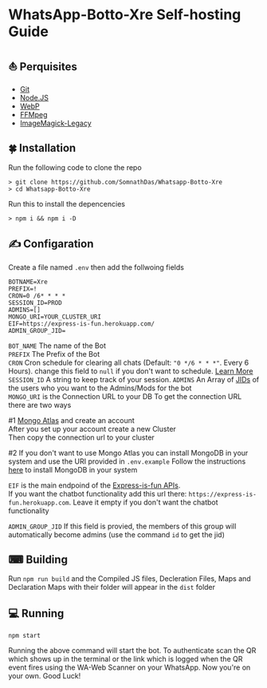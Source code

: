 # WhatsApp-Botto-Xre Self-hosting Guide


## ⛵ Perquisites

- [Git](https://git-scm.com/)
- [Node.JS](https://nodejs.org/en/)
- [WebP](https://developers.google.com/speed/webp/download)
- [FFMpeg](https://ffmpeg.org/download.html)
- [ImageMagick-Legacy](https://imagemagick.org/index.php)

## 🍀 Installation

Run the following code to clone the repo
```SH
> git clone https://github.com/SomnathDas/Whatsapp-Botto-Xre
> cd Whatsapp-Botto-Xre
```
Run this to install the depencencies

```SH
> npm i && npm i -D
```

## ✍ Configaration

Create a file named `.env` then add the follwoing fields

```env
BOTNAME=Xre
PREFIX=!
CRON=0 /6* * * *
SESSION_ID=PROD
ADMINS=[]
MONGO_URI=YOUR_CLUSTER_URI
EIF=https://express-is-fun.herokuapp.com/
ADMIN_GROUP_JID=
```
`BOT_NAME` The name of the Bot <br>
`PREFIX` The Prefix of the Bot <br>
`CRON` Cron schedule for clearing all chats (Default: `"0 */6 * * *"`. Every 6 Hours). change this field to `null` if you don't want to schedule. [Learn More](https://www.npmjs.com/package/node-cron) <br>
`SESSION_ID` A string to keep track of your session.
`ADMINS` An Array of [JIDs](https://adiwajshing.github.io/Baileys/interfaces/wauser.html#jid) of the users who you want to the Admins/Mods for the bot <br>
`MONGO_URI` is the Connection URL to your DB
To get the connection URL there are two ways

#1 [Mongo Atlas](http://mongodb.com/cloud/atlas) and create an account \
After you set up your account create a new Cluster \
Then copy the connection url to your cluster

#2 If you don't want to use Mongo Atlas you can install MongoDB in your system and use the URI provided in `.env.example`
Follow the instructions [here](https://docs.mongodb.com/manual/installation/) to install MongoDB in your system

`EIF` is the main endpoind of the [Express-is-fun APIs](https://express-is-fun.herokuapp.com/api). \
If you want the chatbot functionality add this url there: `https://express-is-fun.herokuapp.com`. Leave it empty if you don't want the chatbot functionality

`ADMIN_GROUP_JID` If this field is provied, the members of this group will automatically become admins (use the command `id` to get the jid)

## ⌨ Building

Run `npm run build` and the Compiled JS files, Decleration Files, Maps and Declaration Maps with their folder will appear in the `dist` folder

## 💻 Running

```SH
npm start
```
Running the above command will start the bot. 
To authenticate scan the QR which shows up in the terminal or the link which is logged when the QR event fires using the WA-Web Scanner on your WhatsApp.
Now you're on your own. Good Luck!